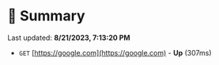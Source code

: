 # 📖 Summary
Last updated: **8/21/2023, 7:13:20 PM**

- `GET` [https://google.com](https://google.com) - **Up** (307ms)
